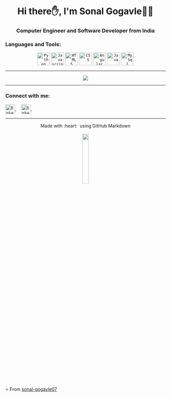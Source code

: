 <h1 align="center">Hi there✋, I'm Sonal Gogavle👩‍💻</h1>
<h3 align="center">Computer Engineer and Software Developer from India</h3> 

<h3 align="left">Languages and Tools:</h3>
<p align="center">
  <code><img title="Python" height="40" src="https://www.vectorlogo.zone/logos/python/python-icon.svg"></code>
  <code><img title="Javascript" height="40" src="https://github.com/zumrudu-anka/zumrudu-anka/blob/master/images/javascript.svg"></code>
  <code><img title="HTML5" height="40" src="https://github.com/zumrudu-anka/zumrudu-anka/blob/master/images/html5.svg"></code>
  <code><img title="CSS" height="40" src="https://github.com/zumrudu-anka/zumrudu-anka/blob/master/images/css.svg"></code>
  <code><img title="Angular" height="40" src="https://www.vectorlogo.zone/logos/angular/angular-icon.svg"></code>
  <code><img title="Java" height="40" src="https://www.vectorlogo.zone/logos/java/java-vertical.svg"></code>
  <code><img title="MySql" height="40" src="https://www.vectorlogo.zone/logos/mysql/mysql-ar21.svg"></code>
</p>

<hr>

<p align="center">
<a href="https://github-readme-stats.vercel.app/api?username=sonal-gogavle07&show_icons=true&title_color=fff&icon_color=79ff97&text_color=9f9f9f&bg_color=151515">
  <img src="https://github-readme-stats.vercel.app/api?username=sonal-gogavle07&show_icons=true&title_color=fff&icon_color=79ff97&text_color=9f9f9f&bg_color=151515" />
</a>
<br/>
</p>

<hr>

<h3 align="left">Connect with me:</h3> 
<p align="left">
<a href="https://www.linkedin.com/in/sonal-gogavle" target="blank">
  <img align="center" src="https://www.vectorlogo.zone/logos/linkedin/linkedin-icon.svg" width="30px" alt="linkedin">
</a>&nbsp; &nbsp;
<a href="https://www.instagram.com/sonal_gogavle_xxi/" target="blank">
  <img align="center" src="https://www.vectorlogo.zone/logos/instagram/instagram-icon.svg" width="30px" alt="linkedin">
</a>&nbsp; &nbsp;
</p>

<hr>

<p align="center">
  Made with :heart: &nbsp;using GitHub Markdown
  <br/>
   <br/>
  <img src="https://media.giphy.com/media/jpVnC65DmYeyRL4LHS/giphy.gif" width="20%">
</p>


⭐️ From [sonal-gogavle07](https://github.com/sonal-gogavle07)
